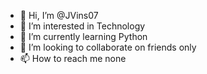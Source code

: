 - 👋 Hi, I’m @JVins07
- 👀 I’m interested in Technology
- 🌱 I’m currently learning Python
- 💞️ I’m looking to collaborate on friends only
- 📫 How to reach me none

<!---
JVins07/JVins07 is a ✨ special ✨ repository because its `README.md` (this file) appears on your GitHub profile.
You can click the Preview link to take a look at your changes.
--->
